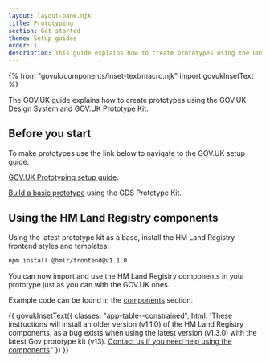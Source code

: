 ```yaml
---
layout: layout-pane.njk
title: Prototyping
section: Get started
theme: Setup guides
order: 1
description: This guide explains how to create prototypes using the GOV.UK Design System and GOV.UK Prototype Kit
---
```


{% from "govuk/components/inset-text/macro.njk" import govukInsetText %}

The GOV.UK guide explains how to create prototypes using the GOV.UK Design System and GOV.UK Prototype Kit.

## Before you start

To make prototypes use the link below to navigate to the GOV.UK setup guide.

[GOV.UK Prototyping setup guide](https://design-system.service.gov.uk/get-started/prototyping/).

[Build a basic prototype](https://govuk-prototype-kit.herokuapp.com/docs/make-first-prototype/start) using the GDS Prototype Kit.

## Using the HM Land Registry components

Using the latest prototype kit as a base, install the HM Land Registry frontend styles and templates:

```sh
npm install @hmlr/frontend@v1.1.0
```

You can now import and use the HM Land Registry components in your prototype just as you can with the GOV.UK ones.

Example code can be found in the [components](/components/) section.

{{ govukInsetText({
  classes: "app-table--constrained",
  html: 'These instructions will install an older version (v1.1.0) of the HM Land Registry components, as a bug exists when using the latest version (v1.3.0) with the latest Gov prototype kit (v13).   <a href="/get-in-touch/">Contact us if you need help using the components</a>.'
}) }}


